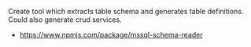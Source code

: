 Create tool which extracts table schema and generates table definitions. Could also generate crud services.
- https://www.npmjs.com/package/mssql-schema-reader